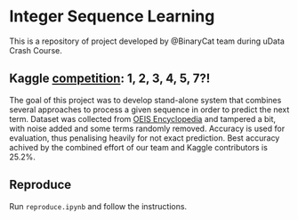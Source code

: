 # Integer Sequence Learning
This is a repository of project developed by @BinaryCat team during uData Crash Course.

## Kaggle [competition](https://www.kaggle.com/c/integer-sequence-learning/): 1, 2, 3, 4, 5, 7?!
The goal of this project was to develop stand-alone system that combines several approaches to process a given sequence in order to predict the next term. Dataset was collected from [OEIS Encyclopedia](https://oeis.org/) and tampered a bit, with noise added and some terms randomly removed. Accuracy is used for evaluation, thus penalising heavily for not exact prediction. Best accuracy achived by the combined effort of our team and Kaggle contributors is 25.2%.

## Reproduce

Run `reproduce.ipynb` and follow the instructions.
